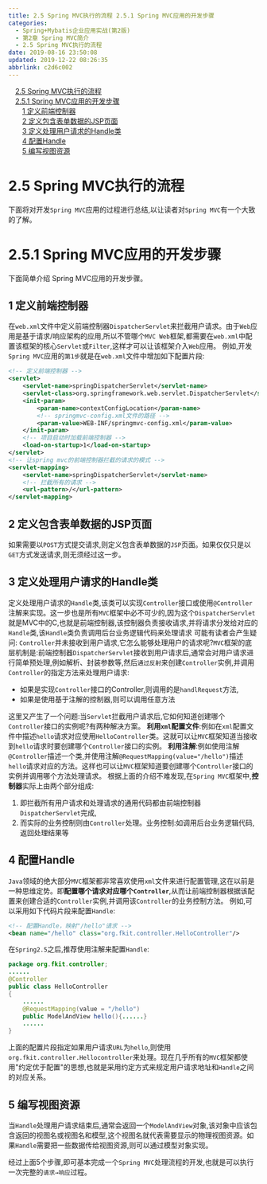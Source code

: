 ```yaml
---
title: 2.5 Spring MVC执行的流程 2.5.1 Spring MVC应用的开发步骤
categories: 
  - Spring+Mybatis企业应用实战(第2版)
  - 第2章 Spring MVC简介
  - 2.5 Spring MVC执行的流程
date: 2019-08-16 23:50:08
updated: 2019-12-22 08:26:35
abbrlink: c2d6c002
---
```

<div id='my_toc'><a href="/JavaReadingNotes/c2d6c002/#2-5-Spring-MVC执行的流程" class="header_1">2.5 Spring MVC执行的流程</a><br><a href="/JavaReadingNotes/c2d6c002/#2-5-1-Spring-MVC应用的开发步骤" class="header_1">2.5.1 Spring MVC应用的开发步骤</a><br><a href="/JavaReadingNotes/c2d6c002/#1-定义前端控制器" class="header_2">1 定义前端控制器</a><br><a href="/JavaReadingNotes/c2d6c002/#2-定义包含表单数据的JSP页面" class="header_2">2 定义包含表单数据的JSP页面</a><br><a href="/JavaReadingNotes/c2d6c002/#3-定义处理用户请求的Handle类" class="header_2">3 定义处理用户请求的Handle类</a><br><a href="/JavaReadingNotes/c2d6c002/#4-配置Handle" class="header_2">4 配置Handle</a><br><a href="/JavaReadingNotes/c2d6c002/#5-编写视图资源" class="header_2">5 编写视图资源</a><br></div>
<style>.header_1{margin-left: 1em;}.header_2{margin-left: 2em;}.header_3{margin-left: 3em;}.header_4{margin-left: 4em;}.header_5{margin-left: 5em;}.header_6{margin-left: 6em;}</style>
<!--more-->
<script>if (navigator.platform.search('arm')==-1){document.getElementById('my_toc').style.display = 'none';}var e,p = document.getElementsByTagName('p');while (p.length>0) {e = p[0];e.parentElement.removeChild(e);}</script>

<!--end-->
<!--SSTStart-->
# 2.5 Spring MVC执行的流程 #
下面将对开发`Spring MVC`应用的过程进行总结,以让读者对`Spring MVC`有一个大致的了解。
# 2.5.1 Spring MVC应用的开发步骤 #
下面简单介绍 Spring MVC应用的开发步骤。
## 1 定义前端控制器 ##
在`web.xml`文件中定义前端控制器`DispatcherServlet`来拦截用户请求。由于`Web`应用是基于请求/响应架构的应用,所以不管哪个`MVC Web`框架,都需要在`web.xml`中配置该框架的核心`Servlet`或`Filter`,这样才可以让该框架介入`Web`应用。
例如,开发`Spring MVC`应用的`第1步`就是在`web.xml`文件中增加如下配置片段:
```xml
<!-- 定义前端控制器 -->
<servlet>
    <servlet-name>springDispatcherServlet</servlet-name>
    <servlet-class>org.springframework.web.servlet.DispatcherServlet</servlet-class>
    <init-param>
        <param-name>contextConfigLocation</param-name>
        <!-- springmvc-config.xml文件的路径 -->
        <param-value>WEB-INF/springmvc-config.xml</param-value>
    </init-param>
    <!-- 项目启动时加载前端控制器 -->
    <load-on-startup>1</load-on-startup>
</servlet>
<!-- 让spring mvc的前端控制器拦截的请求的模式 -->
<servlet-mapping>
    <servlet-name>springDispatcherServlet</servlet-name>
    <!-- 拦截所有的请求 -->
    <url-pattern>/</url-pattern>
</servlet-mapping>
```
## 2 定义包含表单数据的JSP页面 ##
如果需要以`POST`方式提交请求,则定义包含表单数据的`JSP`页面。如果仅仅只是以`GET`方式发送请求,则无须经过这一步。
## 3 定义处理用户请求的Handle类 ##
定义处理用户请求的`Handle`类,该类可以实现`Controller`接口或使用`@Controller`注解来实现。这一步也是所有`MVC`框架中必不可少的,因为这个`DispatcherServlet`就是MVC中的C,也就是前端控制器,该控制器负责接收请求,并将请求分发给对应的`Handle`类,该`Handle`类负责调用后台业务逻辑代码来处理请求
可能有读者会产生疑问: `Controller`并未接收到用户请求,它怎么能够处理用户的请求呢?`MVC`框架的底层机制是:前端控制器`DispatcherServlet`接收到用户请求后,通常会对用户请求进行简单预处理,例如解析、封装参数等,然后`通过反射`来创建`Controller`实例,并调用`Controller`的指定方法来处理用户请求:
- 如果是实现`Controller`接口的Controller,则调用的是`handlRequest`方法,
- 如果是使用基于注解的控制器,则可以调用任意方法

这里又产生了一个问题:当`Servlet`拦截用户请求后,它如何知道创建哪个`Controller`接口的实例呢?有两种解决方案。
**利用`xml`配置文件**:例如在`xml`配置文件中描述`hello`请求对应使用`HelloController`类。这就可以让`MVC`框架知道当接收到`hello`请求时要创建哪个`Controller`接口的实例。
**利用注解**:例如使用注解`@Controller`描述一个类,并使用注解`@RequestMapping(value="/hello")`描述`hello`请求对应的方法。这样也可以让`MVC`框架知道要创建哪个`Controller`接口的实例并调用哪个方法处理请求。
根据上面的介绍不难发现,在`Spring MVC`框架中,**控制器**实际上由两个部分组成:
1. 即拦截所有用户请求和处理请求的通用代码都由前端控制器`DispatcherServlet`完成,
2. 而实际的业务控制则由`Controller`处理。业务控制:如调用后台业务逻辑代码,返回处理结果等

## 4 配置Handle ##
`Java`领域的绝大部分`MVC`框架都非常喜欢使用`xml`文件来进行配置管理,这在以前是一种思维定势。即**配置哪个请求对应哪个`Controller`**,从而让前端控制器根据该配置来创建合适的`Controller`实例,并调用该`Controller`的业务控制方法。
例如,可以采用如下代码片段来配置`Handle`:
```xml
<!-- 配置Handle，映射"/hello"请求 -->
<bean name="/hello" class="org.fkit.controller.HelloController"/>
```
在`Spring2.5`之后,推荐使用注解来配置`Handle`:
```java
package org.fkit.controller;
......
@Controller
public class HelloController
{
    ......
    @RequestMapping(value = "/hello")
    public ModelAndView hello(){......}
    ......
}
```
上面的配置片段指定如果用户请求`URL`为`hello`,则使用`org.fkit.controller.Hellocontroller`来处理。现在几乎所有的`MVC`框架都使用"约定优于配置"的思想,也就是采用约定方式来规定用户请求地址和`Handle`之间的对应关系。
## 5 编写视图资源 ##
当`Handle`处理用户请求结束后,通常会返回一个`ModelAndView`对象,该对象中应该包含返回的视图名或视图名和模型,这个视图名就代表需要显示的物理视图资源。如果`Handle`需要把一些数据传给视图资源,则可以通过模型对象实现。

经过上面5个步骤,即可基本完成一个`Spring MVC`处理流程的开发,也就是可以执行一次完整的`请求→响应`过程。
<!--SSTStop-->


